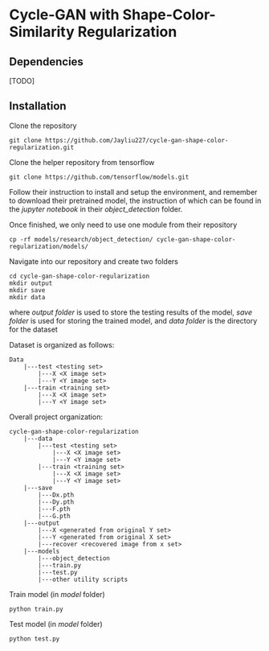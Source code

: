 # Cycle-GAN with Shape-Color-Similarity Regularization

## Dependencies

[TODO]

## Installation

Clone the repository
```
git clone https://github.com/Jayliu227/cycle-gan-shape-color-regularization.git
```
Clone the helper repository from tensorflow
```
git clone https://github.com/tensorflow/models.git
```
Follow their instruction to install and setup the environment, and remember to download their pretrained model, the instruction of which can be found in the *jupyter notebook* in their *object_detection* folder.

Once finished, we only need to use one module from their repository
```
cp -rf models/research/object_detection/ cycle-gan-shape-color-regularization/models/
```
Navigate into our repository and create two folders
```
cd cycle-gan-shape-color-regularization
mkdir output
mkdir save
mkdir data
```
where *output folder* is used to store the testing results of the model, *save folder* is used for storing the trained model, and *data folder* is the directory for the dataset

Dataset is organized as follows:
```
Data
    |---test <testing set>
        |---X <X image set>
        |---Y <Y image set>
    |---train <training set>
        |---X <X image set>
        |---Y <Y image set>
```
Overall project organization:
```
cycle-gan-shape-color-regularization
    |---data
        |---test <testing set>
            |---X <X image set>
            |---Y <Y image set>
        |---train <training set>
            |---X <X image set>
            |---Y <Y image set>
    |---save
        |---Dx.pth
        |---Dy.pth
        |---F.pth
        |---G.pth
    |---output
        |---X <generated from original Y set>
        |---Y <generated from original X set>
        |---recover <recovered image from x set>
    |---models
        |---object_detection
        |---train.py
        |---test.py
        |---other utility scripts
```
Train model (in *model* folder)
```
python train.py
```
Test model (in *model* folder)
```
python test.py
```
